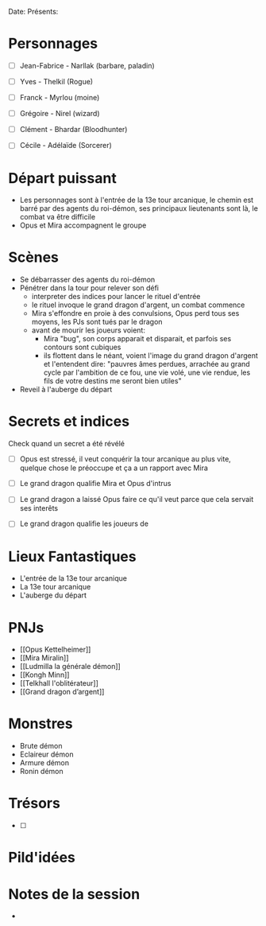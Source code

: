 Date: 
Présents: 


# Personnages
- [ ]  Jean-Fabrice -  Narllak (barbare, paladin)
- [ ] Yves - Thelkil (Rogue)
- [ ] Franck - Myrlou (moine)
- [ ] Grégoire - Nirel (wizard)
- [ ] Clément - Bhardar (Bloodhunter)
- [ ] Cécile - Adélaïde (Sorcerer)


# Départ puissant
- Les personnages sont à l'entrée de la 13e tour arcanique, le chemin est barré par des agents du roi-démon, ses principaux lieutenants sont là, le combat va être difficile
- Opus et Mira accompagnent le groupe

# Scènes
- Se débarrasser des agents du roi-démon
- Pénétrer dans la tour pour relever son défi
	- interpreter des indices pour lancer le rituel d'entrée
	- le rituel invoque le grand dragon d'argent, un combat commence
	- Mira s'effondre en proie à des convulsions, Opus perd tous ses moyens, les PJs sont tués par le dragon
	- avant de mourir les joueurs voient:
		- Mira "bug", son corps apparait et disparait, et parfois ses contours sont cubiques
		- ils flottent dans le néant, voient l'image du grand dragon d'argent et l'entendent dire: "pauvres âmes perdues, arrachée au grand cycle par l'ambition de ce fou, une vie volé, une vie rendue, les fils de votre destins me seront bien utiles"
- Reveil à l'auberge du départ

# Secrets et indices
Check quand un secret a été révélé
- [ ] Opus est stressé, il veut conquérir la tour arcanique au plus vite, quelque chose le préoccupe et ça a un rapport avec Mira
- [ ] Le grand dragon qualifie Mira et Opus d'intrus
- [ ] Le grand dragon a laissé Opus faire ce qu'il veut parce que cela servait ses interêts
- [ ] Le grand dragon qualifie les joueurs de 



# Lieux Fantastiques
- L'entrée de la 13e tour arcanique
- La 13e tour arcanique
- L'auberge du départ

# PNJs
- [[Opus Kettelheimer]]
- [[Mira Miralin]]
- [[Ludmilla la générale démon]]
- [[Kongh Minn]]
- [[Telkhall l'oblitérateur]]
- [[Grand dragon d’argent]]

# Monstres
- Brute démon
- Eclaireur démon
- Armure démon
- Ronin démon

# Trésors
- [ ]


# Pild'idées
> 

# Notes de la session
- 

